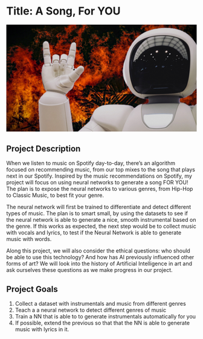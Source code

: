 # Title: A Song, For YOU

![](AI-Music.png)

## Project Description

When we listen to music on Spotify day-to-day, there’s an algorithm focused on recommending music, from our top mixes to the song that plays next in our Spotify. Inspired by the music recommendations on Spotify, my project will focus on using neural networks to generate a song FOR YOU! The plan is to expose the neural networks to various genres, from Hip-Hop to Classic Music, to best fit your genre.

The neural network will first be trained to differentiate and detect different types of music. The plan is to smart small, by using the datasets to see if the neural network is able to generate a nice, smooth instrumental based on the genre. If this works as expected, the next step would be to collect music with vocals and lyrics, to test if the Neural Network is able to generate music with words.

Along this project, we will also consider the ethical questions: who should be able to use this technology? And how has AI previously influenced other forms of art? We will look into the history of Artificial Intelligence in art and ask ourselves these questions as we make progress in our project.

## Project Goals

1. Collect a dataset with instrumentals and music from different genres 
2. Teach a a neural network to detect different genres of music
3. Train a NN that is able to to generate instrumentals automatically for you
4. If possible,  extend the previous so that that the NN is able to generate music with lyrics in it.
